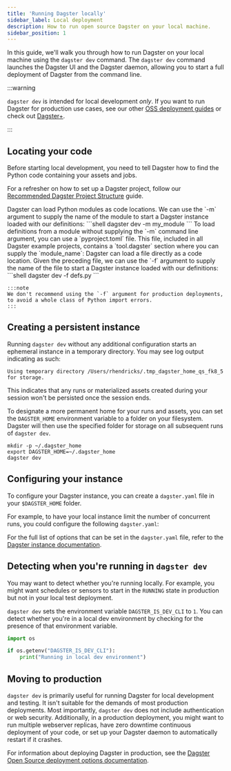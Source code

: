 ```yaml
---
title: 'Running Dagster locally'
sidebar_label: Local deployment
description: How to run open source Dagster on your local machine.
sidebar_position: 1
---
```


In this guide, we'll walk you through how to run Dagster on your local machine using the `dagster dev` command. The `dagster dev` command launches the Dagster UI and the Dagster daemon, allowing you to start a full deployment of Dagster from the command line.

:::warning

`dagster dev` is intended for local development _only_. If you want to run Dagster for production use cases, see our other [OSS deployment guides](/deployment/oss/deployment-options) or check out [Dagster+](/deployment/dagster-plus).

:::

## Locating your code

Before starting local development, you need to tell Dagster how to find the Python code containing your assets and jobs.

For a refresher on how to set up a Dagster project, follow our [Recommended Dagster Project Structure](/guides/build/projects/structuring-your-dagster-project) guide.

<Tabs>
  <TabItem value="module" label="From a module">
    Dagster can load Python modules as code locations.
    <CodeExample path="docs_snippets/docs_snippets/guides/tbd/definitions.py" language="python" title="my_module/__init__.py" />
    We can use the `-m` argument to supply the name of the module to start a Dagster instance loaded with our definitions:
    ```shell
    dagster dev -m my_module
    ```

  </TabItem>
  <TabItem value="without-args" label="Without command line arguments">
    To load definitions from a module without supplying the `-m` command line argument, you can use a `pyproject.toml` file. This file, included in all Dagster example projects, contains a `tool.dagster` section where you can supply the `module_name`:
    <CodeExample path="docs_snippets/docs_snippets/guides/tbd/pyproject.toml" language="toml" title="pyproject.toml" />

  </TabItem>
  <TabItem value="file" label="From a file">
    Dagster can load a file directly as a code location.
    <CodeExample path="docs_snippets/docs_snippets/guides/tbd/definitions.py" language="python" title="definitions.py" />
    Given the preceding file, we can use the `-f` argument to supply the name of the file to start a Dagster instance loaded with our definitions:
    ```shell
    dagster dev -f defs.py
    ```

    :::note
    We don't recommend using the `-f` argument for production deployments, to avoid a whole class of Python import errors.
    :::

  </TabItem>
</Tabs>

## Creating a persistent instance

Running `dagster dev` without any additional configuration starts an ephemeral instance in a temporary directory. You may see log output indicating as such:

```shell
Using temporary directory /Users/rhendricks/.tmp_dagster_home_qs_fk8_5 for storage.
```

This indicates that any runs or materialized assets created during your session won't be persisted once the session ends.

To designate a more permanent home for your runs and assets, you can set the `DAGSTER_HOME` environment variable to a folder on your filesystem. Dagster will then use the specified folder for storage on all subsequent runs of `dagster dev`.

```shell
mkdir -p ~/.dagster_home
export DAGSTER_HOME=~/.dagster_home
dagster dev
```

## Configuring your instance

To configure your Dagster instance, you can create a `dagster.yaml` file in your `$DAGSTER_HOME` folder.

For example, to have your local instance limit the number of concurrent runs, you could configure the following `dagster.yaml`:

<CodeExample
  path="docs_snippets/docs_snippets/guides/tbd/dagster.yaml"
  language="yaml"
  title="~/.dagster_home/dagster.yaml"
/>

For the full list of options that can be set in the `dagster.yaml` file, refer to the [Dagster instance documentation](/deployment/oss/oss-instance-configuration).

## Detecting when you're running in `dagster dev`

You may want to detect whether you're running locally. For example, you might want schedules or sensors to start in the `RUNNING` state in production but not in your local test deployment.

`dagster dev` sets the environment variable `DAGSTER_IS_DEV_CLI` to `1`. You can detect whether you're in a local dev environment by checking for the presence of that environment variable.

```python
import os

if os.getenv("DAGSTER_IS_DEV_CLI"):
    print("Running in local dev environment")
```

## Moving to production

`dagster dev` is primarily useful for running Dagster for local development and testing. It isn't suitable for the demands of most production deployments. Most importantly, `dagster dev` does not include authentication or web security. Additionally, in a production deployment, you might want to run multiple webserver replicas, have zero downtime continuous deployment of your code, or set up your Dagster daemon to automatically restart if it crashes.

For information about deploying Dagster in production, see the [Dagster Open Source deployment options documentation](/deployment/oss/deployment-options/).
